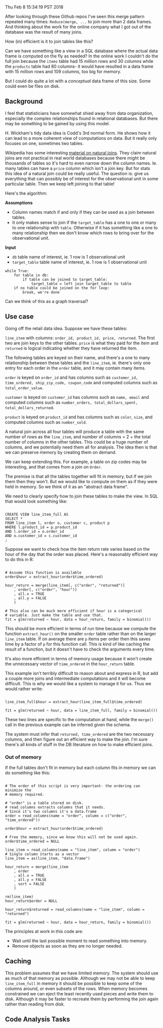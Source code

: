 Thu Feb  8 15:34:19 PST 2018

After looking through these Github repos I've seen this merge pattern
repeated many times: `Reduce(merge, ...` to join more than 2 data frames.
And thinking about the work for the online company what I got out of the
database was the result of many joins. 

How (in) efficient is it to join tables like this?

Can we have something like a view in a SQL database where the actual data
frame is computed on the fly as needed? In the online work I couldn't do
the full join because the `items` table had 15 million rows and 30 columns
while the `products` table had 80 columns- it would have resulted in a data
frame with 15 million rows and 109 columns, too big for memory.

But I could do quite a lot with a _conceptual_ data frame of this size.
Some could even be files on disk.


## Background

I feel that statisticians have somewhat shied away from data
organization, especially the complex relationships found in relational
databases. But there may be something to be gained by using this model.

H. Wickham's tidy data idea is Codd's 3rd normal form. He shows how it
can lead to a more coherent view of computations on data. But it really
only focuses on one, sometimes two tables.

Wikipedia has some interesting [material on natural
joins](https://en.wikipedia.org/wiki/Join_(SQL)#Natural_join). They claim
natural joins are not practical in real world databases because there might
be thousands of tables so it's hard to even narrow down the column names.
Ie. many tables can have a `price` column which isn't a join key. But for
stats this idea of a natural join could be really useful. The question is:
give us everything that can possibly be of interest for the observational
unit in some particular table. Then we keep left joining to that table!

Here's the algorithm:

__Assumptions__
- Column names match if and only if they can be used as a join between
  tables.
- It only makes sense to join if the `target_table` has a one to one or
  many to one relationship with `table`. Otherwise if it has something like
  a one to many relationship then we don't know which rows to bring over for
  the observational unit.

__Input__
- `db` table name of interest, ie. 1 row is 1 observational unit
- `target_table` table name of interest, ie. 1 row is 1 observational unit

```
while True:
    for table in db:
        if table can be joined to target_table:
            target_table = left join target_table to table
    if no table could be joined on the for loop:
        break, we're done
```

Can we think of this as a graph traversal?


## Use case

Going off the retail data idea. Suppose we have these tables:

`line_item` with columns: `order_id, product_id, price, returned`. The
first two are join keys to the other tables. `price` is what they paid
for the item and `returned` is logical indicating whether they have
returned the item.

The following tables are keyed on their name, and there's a one to many
relationship between these tables and the `line_item`, ie. there's only
one entry for each order in the `order` table, and it may contain
many items.

`order` is keyed on `order_id` and has columns such as `customer_id,
time_ordered, ship_zip_code, coupon_code` and computed columns such as
`total_order_value`.

`customer` is keyed on `customer_id` has columns such as `name, email` and
computed columns such as `number_orders, total_dollars_spent,
total_dollars_returned`.

`product` is keyed on `product_id` and has columns such as `color`, `size`,
and computed columns such as `number_sold`.

A natural join across all four tables will produce a table with the same
number of rows as the `line_item`, and number of columns = 2 + the total
number of columns in the other tables. This could be a huge number of
columns, and we potentially need them all for analysis. The idea then is
that we can preserve memory by creating them on demand.

We can keep extending this. For example, a table on zip codes may be
interesting, and that comes from a join on `Order`.

The premise is that all the tables together will fit in memory, but if we
join them then they won't. But we would like to compute on them as if they
were held in memory. So we think of it as an "abstract data frame".

We need to clearly specify how to join these tables to make the view. In
SQL that would look something like:

```

CREATE VIEW line_item_full AS
SELECT * 
FROM line_item l, order o, customer c, product p
WHERE l.product_id = p.product_id
AND l.order_id = o.order_id
AND o.customer_id = c.customer_id
;

```

Suppose we want to check how the item return rate varies based on the hour of
the day that the order was placed. Here's a reasonably efficient way to do
this in R:

```{R}

# Assume this function is available
order$hour = extract_hour(order$time_ordered)

hour_return = merge(line_item[, c("order", "returned")]
    , order[, c("order", "hour")]
    , all.x = TRUE
    , all.y = FALSE
    )

# This also can be much more efficient if hour is a categorical
# variable. Just make the table and use that.
fit = glm(returned ~ hour, data = hour_return, family = binomial())

```

This should be more efficient in terms of run time because we compute the function
`extract_hour()` on the smaller `order` table rather than on the larger
`line_item` table. If on average there are `p` items per order then this
saves time by a factor of `p` for this function call. This is kind of like
caching the result of a function, but it doesn't have to check the
arguments every time.

It's also more efficient in terms of memory usage because it won't create
the unnecessary vector of `time_ordered` in the `hour_return` table.

This example isn't terribly difficult to reason about and express in R, but
add a couple more joins and intermediate computations and it will become
difficult. This is why we would like a system to manage it for us.
Thus we would rather write:

```{R}

line_item_full$hour = extract_hour(line_item_full$time_ordered) 

fit = glm(returned ~ hour, data = line_item_full, family = binomial())

```

These two lines are specific to the computation at hand, while the
`merge()` call in the previous example can be inferred given the schema.

The system must infer that `returned, time_ordered` are the two necessary columns,
and then figure out an efficient way to make the join. I'm sure there's all
kinds of stuff in the DB literature on how to make efficient joins.


### Out of memory

If the full tables don't fit in memory but each column fits in memory we
can do something like this:

```

# The order of this script is very important- the ordering can minimize the
# memory required.

# "order" is a table stored on disk.
# read_columns extracts columns that it needs.
# Since it's two columns it's a data.frame
order = read_columns(name = "order", column = c("order", "time_ordered"))

order$hour = extract_hour(order$time_ordered)

# Free the memory, since we know this will not be used again.
order$time_ordered = NULL 

line_item = read_columns(name = "line_item", column = "order")
# Single column starts as a vector
line_item = as(line_item, "data.frame")

hour_return = merge(line_item
    , order
    , all.x = TRUE
    , all.y = FALSE
    , sort = FALSE
    )

rm(line_item)
hour_return$order = NULL 

hour_return$returned = read_columns(name = "line_item", column = "returned")

fit = glm(returned ~ hour, data = hour_return, family = binomial())

```

The principles at work in this code are:
- Wait until the last possible moment to read something into memory.
- Remove objects as soon as they are no longer needed.


## Caching

This problem assumes that we have limited memory. The system should use as
much of that memory as possible. Although we may not be able to keep
`line_item_full` in memory it should be possible to keep some of the
columns around, or even subsets of the rows. When memory becomes
constrained we can eject the least recently used pieces and write them to
disk. Although it may be faster to recreate them by performing the join
again rather than reading from disk.


## Code Analysis Tasks
